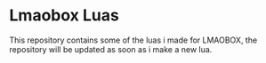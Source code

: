 # Lmaobox Luas
This repository contains some of the luas i made for LMAOBOX, the repository will be updated as soon as i make a new lua.

